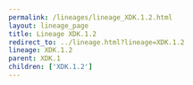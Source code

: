 ```yaml
---
permalink: /lineages/lineage_XDK.1.2.html
layout: lineage_page
title: Lineage XDK.1.2
redirect_to: ../lineage.html?lineage=XDK.1.2
lineage: XDK.1.2
parent: XDK.1
children: ['XDK.1.2']
---
```

